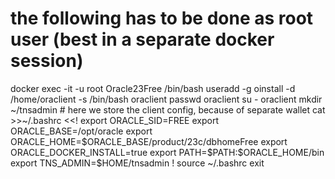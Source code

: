 # the following has to be done as root user (best in a separate docker session)
docker exec -it -u root Oracle23Free /bin/bash
useradd -g oinstall -d /home/oraclient -s /bin/bash oraclient
passwd oraclient
su - oraclient
mkdir ~/tnsadmin # here we store the client config, because of separate wallet
cat >>~/.bashrc <<!
export ORACLE_SID=FREE
export ORACLE_BASE=/opt/oracle
export ORACLE_HOME=\$ORACLE_BASE/product/23c/dbhomeFree
export ORACLE_DOCKER_INSTALL=true
export PATH=\$PATH:\$ORACLE_HOME/bin
export TNS_ADMIN=\$HOME/tnsadmin
!
source ~/.bashrc
exit